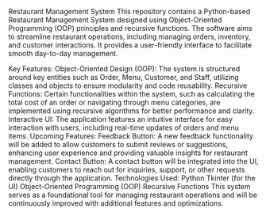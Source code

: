 Restaurant Management System
This repository contains a Python-based Restaurant Management System designed using Object-Oriented Programming (OOP) principles and recursive functions. The software aims to streamline restaurant operations, including managing orders, inventory, and customer interactions. It provides a user-friendly interface to facilitate smooth day-to-day management.

Key Features:
Object-Oriented Design (OOP): The system is structured around key entities such as Order, Menu, Customer, and Staff, utilizing classes and objects to ensure modularity and code reusability.
Recursive Functions: Certain functionalities within the system, such as calculating the total cost of an order or navigating through menu categories, are implemented using recursive algorithms for better performance and clarity.
Interactive UI: The application features an intuitive interface for easy interaction with users, including real-time updates of orders and menu items.
Upcoming Features:
Feedback Button: A new feedback functionality will be added to allow customers to submit reviews or suggestions, enhancing user experience and providing valuable insights for restaurant management.
Contact Button: A contact button will be integrated into the UI, enabling customers to reach out for inquiries, support, or other requests directly through the application.
Technologies Used:
Python
Tkinter (for the UI)
Object-Oriented Programming (OOP)
Recursive Functions
This system serves as a foundational tool for managing restaurant operations and will be continuously improved with additional features and optimizations.
